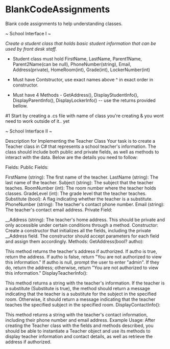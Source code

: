 # BlankCodeAssignments
Blank code assignments to help understanding classes.

~ School Interface I ~

*Create a student class that holds basic student information that can be used by front desk staff.*

* Student class must hold FirstName, LastName, Parent1Name, Parent2Name(can be null), PhoneNumber(string), Email, Address(private), HomeRoom(int), Grade(int), LockerNumber(int)
* Must have Contstructor, use exact names above ^ in exact order in constructor.

* Must have 4 Methods - GetAddress(), DisplayStudentInfo(), DisplayParentInfo(), DisplayLockerInfo() -- use the returns provided bellow.

#1 Start by creating a .cs file with name of class you're creating & you wont need to work outside of it.. yet





~ School Interface II ~


Description for Implementing the Teacher Class
Your task is to create a Teacher class in C# that represents a school teacher's information. The class should include both public and private fields, as well as methods to interact with the data. Below are the details you need to follow:

Fields:
Public Fields:

FirstName (string): The first name of the teacher.
LastName (string): The last name of the teacher.
Subject (string): The subject that the teacher teaches.
RoomNumber (int): The room number where the teacher holds classes.
GradeLevel (int): The grade level that the teacher teaches.
Substitute (bool): A flag indicating whether the teacher is a substitute.
PhoneNumber (string): The teacher's contact phone number.
Email (string): The teacher's contact email address.
Private Field:

__Address (string): The teacher's home address. This should be private and only accessible under certain conditions through a method.
Constructor:
Create a constructor that initializes all the fields, including the private __Address field. The constructor should accept parameters for each field and assign them accordingly.
Methods:
GetAddress(bool? autho):

This method returns the teacher's address if authorized.
If autho is true, return the address.
If autho is false, return "You are not authorized to view this information."
If autho is null, prompt the user to enter "admin". If they do, return the address; otherwise, return "You are not authorized to view this information."
DisplayTeacherInfo():

This method returns a string with the teacher's information.
If the teacher is a substitute (Substitute is true), the method should return a message indicating that the teacher is a substitute for the subject in the specified room.
Otherwise, it should return a message indicating that the teacher teaches the specified subject in the specified room.
DisplayContactInfo():

This method returns a string with the teacher's contact information, including their phone number and email address.
Example Usage:
After creating the Teacher class with the fields and methods described, you should be able to instantiate a Teacher object and use its methods to display teacher information and contact details, as well as retrieve the address if authorized.
